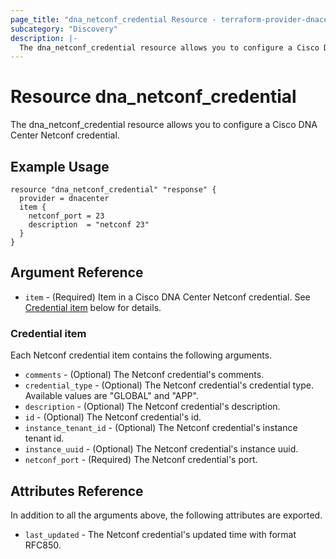 ```yaml
---
page_title: "dna_netconf_credential Resource - terraform-provider-dnacenter"
subcategory: "Discovery"
description: |-
  The dna_netconf_credential resource allows you to configure a Cisco DNA Center Netconf credential.
---
```


# Resource dna_netconf_credential

The dna_netconf_credential resource allows you to configure a Cisco DNA Center Netconf credential.

## Example Usage

```hcl
resource "dna_netconf_credential" "response" {
  provider = dnacenter
  item {
    netconf_port = 23
    description  = "netconf 23"
  }
}
```

## Argument Reference

- `item` - (Required) Item in a Cisco DNA Center Netconf credential. See [Credential item](#credential-item) below for details.

### Credential item

Each Netconf credential item contains the following arguments.

- `comments` - (Optional) The Netconf credential's comments.
- `credential_type` - (Optional) The Netconf credential's credential type. Available values are "GLOBAL" and "APP".
- `description` - (Optional) The Netconf credential's description.
- `id` - (Optional) The Netconf credential's id.
- `instance_tenant_id` - (Optional) The Netconf credential's instance tenant id.
- `instance_uuid` - (Optional) The Netconf credential's instance uuid.
- `netconf_port` - (Required) The Netconf credential's port.

## Attributes Reference

In addition to all the arguments above, the following attributes are exported.

- `last_updated` - The Netconf credential's updated time with format RFC850.
